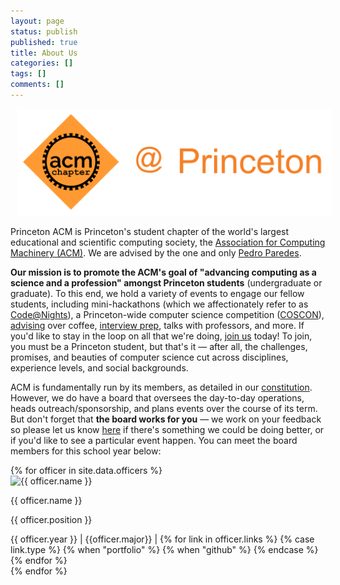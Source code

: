 ```yaml
---
layout: page
status: publish
published: true
title: About Us
categories: []
tags: []
comments: []
---
```


<img src="/images/acm_at_princeton_with_chapter_grey.png" style="margin-left: 10px;">

Princeton ACM is Princeton's student chapter of the world's largest educational and scientific computing society, the <a href="https://acm.org" target="_blank">Association for Computing Machinery (ACM)</a>. We are advised by the one and only <a href="https://www.cs.princeton.edu/~pparedes/" target="_blank">Pedro Paredes</a>.

**Our mission is to promote the ACM's goal of "advancing computing as a science and a profession" amongst Princeton students** (undergraduate or graduate). To this end, we hold a variety of events to engage our fellow students, including mini-hackathons (which we affectionately refer to as [Code@Nights](/events/code-at-night)), a Princeton-wide computer science competition ([COSCON](/events/coscon)), [advising](/events/advising) over coffee, [interview prep](/events/interview_prep), talks with professors, and more. If you'd like to stay in the loop on all that we're doing, [join us](https://forms.gle/MXidbe4AvtaXKLbg9) today! To join, you must be a Princeton student, but that's it — after all, the challenges, promises, and beauties of computer science cut across disciplines, experience levels, and social backgrounds.

ACM is fundamentally run by its members, as detailed in our [constitution](/about/constitution/). However, we do have a board that oversees the day-to-day operations, heads outreach/sponsorship, and plans events over the course of its term. But don't forget that **the board works for you** — we work on your feedback so please let us know [here](/contact/) if there's something we could be doing better, or if you'd like to see a particular event happen. You can meet the board members for this school year below:

<div style="display: flex; flex-wrap: wrap;">
  {% for officer in site.data.officers %}
    <div class="col-lg-3">
      <div>
        <img class="officer-image" src="/images/officers/2023-2024/{{ officer.name | downcase | split: ' ' | join: '_' }}.jpg" alt="{{ officer.name }}">
        <p class="officer-name">{{ officer.name }}</p>
        <p class="officer-info">{{ officer.position }}</p>
        <span class="officer-info">{{ officer.year }} | {{officer.major}} | </span>
        <a href="mailto:{{ officer.netid }}@princeton.edu" target="_blank" rel="noopener noreferrer" style="color: initial;"><i class="fa-regular fa-envelope"></i></a>
        {% for link in officer.links %}
          {% case link.type %}
            {% when "portfolio" %}
              <a href="{{ link.url }}" target="_blank" rel="noopener noreferrer" style="color: initial;"><i class="fa-regular fa-user"></i></a>
            {% when "github" %}
              <a href="{{ link.url }}" target="_blank" rel="noopener noreferrer" style="color: initial;"><i class="fa-brands fa-github"></i></a>
          {% endcase %}
        {% endfor %}
      </div>
    </div>
  {% endfor %}
</div>

